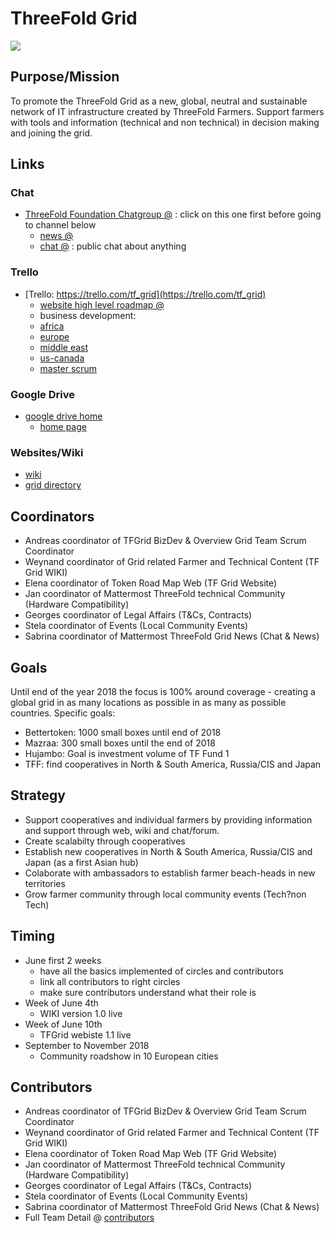# ThreeFold Grid

![](https://images.unsplash.com/photo-1514864151880-d1bef4892f29?ixlib=rb-0.3.5&s=f71bc3863a76c9537e030ec380d46dda&auto=format&fit=crop&w=3367&q=80)

## Purpose/Mission
To promote the ThreeFold Grid as a new, global, neutral and sustainable network of IT infrastructure created by ThreeFold Farmers. Support farmers with tools and information (technical and non technical) in decision making and joining the grid.

## Links

### Chat

- [ThreeFold Foundation Chatgroup @](https://chat.grid.tf/signup_user_complete/?id=wpz16r964bdnuqxc5p7kn5upmo) : click on this one first before going to channel below
   - [news @](https://chat.grid.tf/tfgrid/channels/town-square)
   - [chat @](https://chat.grid.tf/tfgrid/channels/chat) : public chat about anything
   
### Trello

- [Trello: https://trello.com/tf_grid](https://trello.com/tf_grid)
    - [website high level roadmap @](https://trello.com/invite/b/qEqnHMKb/20936c8aedf20d0aafdf3015bdcadbc6/tfgridroadmapweb)
    - business development:
    - [africa](https://trello.com/b/xbQlLuLh/tfgridfunnelafrica)
    - [europe](https://trello.com/b/RnqC5MIN/tfgridfunneleurope)
    - [middle east](https://trello.com/b/HgqE6fi1/tfgridfunnelmiddleeast)
    - [us-canada](https://trello.com/b/VRabD60x/tfgridfunneluscanada)
    - [master scrum](https://trello.com/b/FOZrIDOL/tfgridstories)

### Google Drive

- [google drive home](https://drive.google.com/drive/folders/18pxbdERI3OGLgAjgkWhdK1bR5S3A9YtM)
    - [home page](https://docs.google.com/document/d/1B8Q_elx-J0ERj327e_u2qHoCiF1p2o-5KIQ_ERQZzJ4/edit)

### Websites/Wiki

- [wiki](https://threefoldfoundation.github.io/info_grid/#/)
- [grid directory](https://capacity.threefoldtoken.com/)


## Coordinators
- Andreas coordinator of TFGrid BizDev & Overview Grid Team Scrum Coordinator
- Weynand coordinator of Grid related Farmer and Technical Content (TF Grid WIKI)
- Elena coordinator of Token Road Map Web (TF Grid Website)
- Jan coordinator of Mattermost ThreeFold technical Community (Hardware Compatibility)
- Georges coordinator of Legal Affairs (T&Cs, Contracts)
- Stela coordinator of Events (Local Community Events)
- Sabrina coordinator of Mattermost ThreeFold Grid News (Chat & News)

## Goals

Until end of the year 2018 the focus is 100% around coverage - creating a global grid in as many locations as possible in as many as possible countries.
Specific goals:
- Bettertoken: 1000 small boxes until end of 2018
- Mazraa: 300 small boxes until the end of 2018
- Hujambo: Goal is investment volume of TF Fund 1
- TFF: find cooperatives in North & South America, Russia/CIS and Japan

## Strategy
- Support cooperatives and individual farmers by providing information and support through web, wiki and chat/forum.
- Create scalabilty through cooperatives
- Establish new cooperatives in North & South America, Russia/CIS and Japan (as a first Asian hub)
- Colaborate with ambassadors to establish farmer beach-heads in new territories
- Grow farmer community through local community events (Tech?non Tech)


## Timing

- June first 2 weeks
   - have all the basics implemented of circles and contributors
   - link all contributors to right circles
   - make sure contributors understand what their role is
- Week of June 4th
   - WIKI version 1.0 live
- Week of June 10th
   - TFGrid webiste 1.1 live
- September to November 2018
   - Community roadshow in 10 European cities



## Contributors

- Andreas coordinator of TFGrid BizDev & Overview Grid Team Scrum Coordinator
- Weynand coordinator of Grid related Farmer and Technical Content (TF Grid WIKI)
- Elena coordinator of Token Road Map Web (TF Grid Website)
- Jan coordinator of Mattermost ThreeFold technical Community (Hardware Compatibility)
- Georges coordinator of Legal Affairs (T&Cs, Contracts)
- Stela coordinator of Events (Local Community Events)
- Sabrina coordinator of Mattermost ThreeFold Grid News (Chat & News)
- Full Team Detail @ [contributors](https://github.com/threefoldfoundation/info_foundation/tree/master/docs/contributors)




